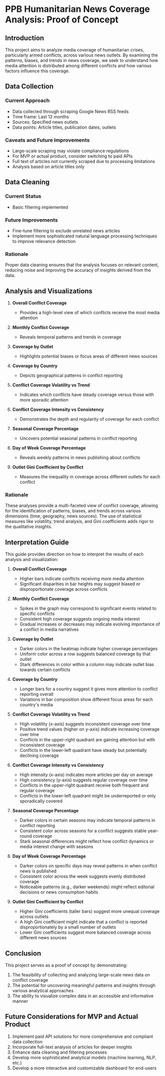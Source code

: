 # PPB Humanitarian News Coverage Analysis: Proof of Concept

## Introduction

This project aims to analyze media coverage of humanitarian crises, particularly armed conflicts, across various news outlets. By examining the patterns, biases, and trends in news coverage, we seek to understand how media attention is distributed among different conflicts and how various factors influence this coverage.

## Data Collection

### Current Approach
- Data collected through scraping Google News RSS feeds
- Time frame: Last 12 months
- Sources: Specified news outlets
- Data points: Article titles, publication dates, outlets

### Caveats and Future Improvements
- Large-scale scraping may violate compliance regulations
- For MVP or actual product, consider switching to paid APIs
- Full text of articles not currently scraped due to processing limitations
- Analysis based on article titles only


## Data Cleaning

### Current Status
- Basic filtering implemented

### Future Improvements
- Fine-tune filtering to exclude unrelated news articles
- Implement more sophisticated natural language processing techniques to improve relevance detection

### Rationale
Proper data cleaning ensures that the analysis focuses on relevant content, reducing noise and improving the accuracy of insights derived from the data.

## Analysis and Visualizations

1. **Overall Conflict Coverage**
   - Provides a high-level view of which conflicts receive the most media attention
   
2. **Monthly Conflict Coverage**
   - Reveals temporal patterns and trends in coverage

3. **Coverage by Outlet**
   - Highlights potential biases or focus areas of different news sources

4. **Coverage by Country**
   - Depicts geographical patterns in conflict reporting

5. **Conflict Coverage Volatility vs Trend**
   - Indicates which conflicts have steady coverage versus those with more sporadic attention

6. **Conflict Coverage Intensity vs Consistency**
   - Demonstrates the depth and regularity of coverage for each conflict

7. **Seasonal Coverage Percentage**
   - Uncovers potential seasonal patterns in conflict reporting

8. **Day of Week Coverage Percentage**
   - Reveals weekly patterns in news publishing about conflicts

9. **Outlet Gini Coefficient by Conflict**
   - Measures the inequality in coverage across different outlets for each conflict

### Rationale
These analyses provide a multi-faceted view of conflict coverage, allowing for the identification of patterns, biases, and trends across various dimensions (time, geography, news sources). The use of statistical measures like volatility, trend analysis, and Gini coefficients adds rigor to the qualitative insights.

## Interpretation Guide

This guide provides direction on how to interpret the results of each analysis and visualization:

1. **Overall Conflict Coverage**
   - Higher bars indicate conflicts receiving more media attention
   - Significant disparities in bar heights may suggest biased or disproportionate coverage across conflicts

2. **Monthly Conflict Coverage**
   - Spikes in the graph may correspond to significant events related to specific conflicts
   - Consistent high coverage suggests ongoing media interest
   - Gradual increases or decreases may indicate evolving importance of a conflict in media narratives

3. **Coverage by Outlet**
   - Darker colors in the heatmap indicate higher coverage percentages
   - Uniform color across a row suggests balanced coverage by that outlet
   - Stark differences in color within a column may indicate outlet bias towards certain conflicts

4. **Coverage by Country**
   - Longer bars for a country suggest it gives more attention to conflict reporting overall
   - Variations in bar composition show different focus areas for each country's media

5. **Conflict Coverage Volatility vs Trend**
   - High volatility (x-axis) suggests inconsistent coverage over time
   - Positive trend values (higher on y-axis) indicate increasing coverage over time
   - Conflicts in the upper-right quadrant are gaining attention but with inconsistent coverage
   - Conflicts in the lower-left quadrant have steady but potentially declining coverage

6. **Conflict Coverage Intensity vs Consistency**
   - High intensity (x-axis) indicates more articles per day on average
   - High consistency (y-axis) suggests regular coverage over time
   - Conflicts in the upper-right quadrant receive both frequent and regular coverage
   - Conflicts in the lower-left quadrant might be underreported or only sporadically covered

7. **Seasonal Coverage Percentage**
   - Darker colors in certain seasons may indicate temporal patterns in conflict reporting
   - Consistent color across seasons for a conflict suggests stable year-round coverage
   - Stark seasonal differences might reflect how conflict dynamics or media interest change with seasons

8. **Day of Week Coverage Percentage**
   - Darker colors on specific days may reveal patterns in when conflict news is published
   - Consistent color across the week suggests evenly distributed coverage
   - Noticeable patterns (e.g., darker weekends) might reflect editorial decisions or news consumption habits

9. **Outlet Gini Coefficient by Conflict**
   - Higher Gini coefficients (taller bars) suggest more unequal coverage across outlets
   - A high Gini coefficient might indicate that a conflict is reported disproportionately by a small number of outlets
   - Lower Gini coefficients suggest more balanced coverage across different news sources


## Conclusion

This project serves as a proof of concept by demonstrating:

1. The feasibility of collecting and analyzing large-scale news data on conflict coverage
2. The potential for uncovering meaningful patterns and insights through various analytical approaches
3. The ability to visualize complex data in an accessible and informative manner

## Future Considerations for MVP and Actual Product

1. Implement paid API solutions for more comprehensive and compliant data collection
2. Incorporate full-text analysis of articles for deeper insights
3. Enhance data cleaning and filtering processes
4. Develop more sophisticated analytical models (machine learning, NLP, etc.)
5. Develop a more interactive and customizable dashboard for end-users
